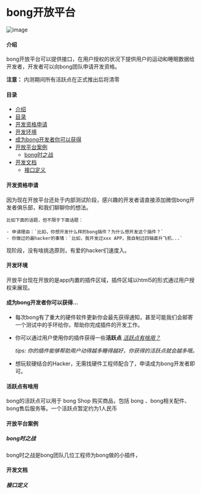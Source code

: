 bong开放平台
================

![image](https://github.com/Ginshell/bongOpenPlatform/blob/master/documents/cover.png?raw=true)

#### 介绍

bong开放平台可以提供接口，在用户授权的状况下提供用户的运动和睡眠数据给开发者，开发者可以向bong团队申请开发资格。

**注意：** 内测期间所有活跃点在正式推出后将清零



#### 目录

- [介绍](#介绍)
- [目录](#目录)
- [开发资格申请](#开发资格申请)
- [开发环境](#开发环境)
- [成为bong开发者你可以获得](#成为bong开发者你可以获得)
- [开放平台案例](#开放平台案例)
	- [bong时之战](#bong时之战)
- [开发文档](#开发文档)
	- [接口定义](#接口定义)

#### 开发资格申请

因为现在开放平台还处于内部测试阶段，感兴趣的开发者请直接添加微信bong开发者俱乐部，和我们聊聊你的想法。


````
比如下面的话题，但不限于下面话题：

- 申请理由：`比如，你想开发什么样的bong插件？为什么想开发这个插件？`
- 你做过的最hacker的事情：`比如，我开发过xxx APP，我自制过四轴直升飞机...`
````

现阶段，没有啥挑选原则，有爱的hacker们速度入。

#### 开发环境
开放平台现在开放的是app内置的插件区域，插件区域以html5的形式通过用户授权来展现。

#### 成为bong开发者你可以获得...

- 每次bong有了重大的硬件软件更新你会最先获得通知，甚至可能我们会邮寄一个测试中的手环给你，帮助你完成插件的开发工作。

- 你可以通过用户使用你的插件获得一些**活跃点** [*活跃点有啥用？*](#活跃点有啥用)
  
  *tips: 你的插件能够帮助用户动得越多睡得越好，你获得的活跃点就会越多哦。* 
  
- 想玩软硬结合的Hacker，无需找硬件工程师配合了，申请成为bong开发者即可。


#### 活跃点有啥用
bong的活跃点可以用于 bong Shop 购买商品，包括 bong 、bong相关配件、bong售后服务等。一个活跃点暂定约为1人民币

#### 开放平台案例
##### bong时之战
bong时之战是bong团队几位工程师为bong做的小插件，

#### 开发文档
##### 接口定义